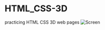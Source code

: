 # HTML_CSS-3D
practicing HTML CSS 3D web pages
![Screen](https://github.com/user-attachments/assets/75670d3e-4958-47e9-827e-6ced7ea914ec)

